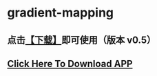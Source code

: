 # gradient-mapping
 
## 点击[【下载】](https://github.com/chaozhoo/gradient-mapping/releases/download/v0.5/gradient-mapper.exe)即可使用（版本 v0.5）

## [Click Here To Download APP](https://github.com/chaozhoo/gradient-mapping/releases/download/v0.5/gradient-mapper.exe)
